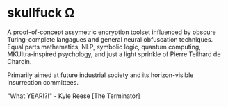 # skullfuck Ω 
A proof-of-concept assymetric encryption toolset influenced by obscure Turing-complete langagues and general neural obfuscation techniques. Equal parts mathematics, NLP, symbolic logic, quantum computing, MKUltra-inspired psychology, and just a light sprinkle of Pierre Teilhard de Chardin. 

Primarily aimed at future industrial society and its horizon-visible insurrection committees. 

"What YEAR!?!" - Kyle Reese [The Terminator]

